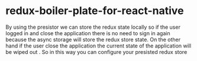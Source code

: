 # redux-boiler-plate-for-react-native

By using the presistor we can store the redux state locally so if the user logged in and close the application there is no need to sign in again because the async storage will store the redux store state. On the other hand if the user close the application the current state of the application will be wiped out . So in this way you can configure your presisted redux store
